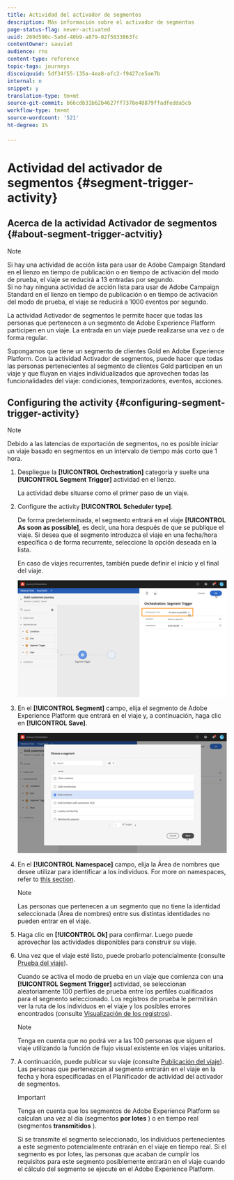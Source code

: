 ```yaml
---
title: Actividad del activador de segmentos
description: Más información sobre el activador de segmentos
page-status-flag: never-activated
uuid: 269d590c-5a6d-40b9-a879-02f5033863fc
contentOwner: sauviat
audience: rns
content-type: reference
topic-tags: journeys
discoiquuid: 5df34f55-135a-4ea8-afc2-f9427ce5ae7b
internal: n
snippet: y
translation-type: tm+mt
source-git-commit: b66cdb31b62b4627ff7378e48879ffadfedda5cb
workflow-type: tm+mt
source-wordcount: '521'
ht-degree: 1%

---
```



# Actividad del activador de segmentos {#segment-trigger-activity}

## Acerca de la actividad Activador de segmentos {#about-segment-trigger-actvitiy}

>[!NOTE]
>
>Si hay una actividad de acción lista para usar de Adobe Campaign Standard en el lienzo en tiempo de publicación o en tiempo de activación del modo de prueba, el viaje se reducirá a 13 entradas por segundo. <br>Si no hay ninguna actividad de acción lista para usar de Adobe Campaign Standard en el lienzo en tiempo de publicación o en tiempo de activación del modo de prueba, el viaje se reducirá a 1000 eventos por segundo.

La actividad Activador de segmentos le permite hacer que todas las personas que pertenecen a un segmento de Adobe Experience Platform participen en un viaje. La entrada en un viaje puede realizarse una vez o de forma regular.

Supongamos que tiene un segmento de clientes Gold en Adobe Experience Platform. Con la actividad Activador de segmentos, puede hacer que todas las personas pertenecientes al segmento de clientes Gold participen en un viaje y que fluyan en viajes individualizados que aprovechen todas las funcionalidades del viaje: condiciones, temporizadores, eventos, acciones.

## Configuring the activity {#configuring-segment-trigger-activity}

>[!NOTE]
>
>Debido a las latencias de exportación de segmentos, no es posible iniciar un viaje basado en segmentos en un intervalo de tiempo más corto que 1 hora.

1. Despliegue la **[!UICONTROL Orchestration]** categoría y suelte una **[!UICONTROL Segment Trigger]** actividad en el lienzo.

   La actividad debe situarse como el primer paso de un viaje.

1. Configure the activity **[!UICONTROL Scheduler type]**.

   De forma predeterminada, el segmento entrará en el viaje **[!UICONTROL As soon as possible]**, es decir, una hora después de que se publique el viaje. Si desea que el segmento introduzca el viaje en una fecha/hora específica o de forma recurrente, seleccione la opción deseada en la lista.

   En caso de viajes recurrentes, también puede definir el inicio y el final del viaje.

   ![](../assets/segment-trigger-schedule.png)

1. En el **[!UICONTROL Segment]** campo, elija el segmento de Adobe Experience Platform que entrará en el viaje y, a continuación, haga clic en **[!UICONTROL Save]**.

   ![](../assets/segment-trigger-segment-selection.png)

1. En el **[!UICONTROL Namespace]** campo, elija la Área de nombres que desee utilizar para identificar a los individuos. For more on namespaces, refer to [this section](../event/selecting-the-namespace.md).

   >[!NOTE]
   >
   >Las personas que pertenecen a un segmento que no tiene la identidad seleccionada (Área de nombres) entre sus distintas identidades no pueden entrar en el viaje.

1. Haga clic en **[!UICONTROL Ok]** para confirmar. Luego puede aprovechar las actividades disponibles para construir su viaje.

1. Una vez que el viaje esté listo, puede probarlo potencialmente (consulte [Prueba del viaje](../building-journeys/testing-the-journey.md)).

   Cuando se activa el modo de prueba en un viaje que comienza con una **[!UICONTROL Segment Trigger]** actividad, se seleccionan aleatoriamente 100 perfiles de prueba entre los perfiles cualificados para el segmento seleccionado. Los registros de prueba le permitirán ver la ruta de los individuos en el viaje y los posibles errores encontrados (consulte [Visualización de los registros](../building-journeys/testing-the-journey.md#viewing_logs)).

   >[!NOTE]
   >
   >Tenga en cuenta que no podrá ver a las 100 personas que siguen el viaje utilizando la función de flujo visual existente en los viajes unitarios.

1. A continuación, puede publicar su viaje (consulte [Publicación del viaje](../building-journeys/publishing-the-journey.md)). Las personas que pertenezcan al segmento entrarán en el viaje en la fecha y hora especificadas en el Planificador de actividad del activador de segmentos.

   >[!IMPORTANT]
   >
   >Tenga en cuenta que los segmentos de Adobe Experience Platform se calculan una vez al día (segmentos **por lotes** ) o en tiempo real (segmentos **transmitidos** ).
   >
   >Si se transmite el segmento seleccionado, los individuos pertenecientes a este segmento potencialmente entrarán en el viaje en tiempo real. Si el segmento es por lotes, las personas que acaban de cumplir los requisitos para este segmento posiblemente entrarán en el viaje cuando el cálculo del segmento se ejecute en el Adobe Experience Platform.
